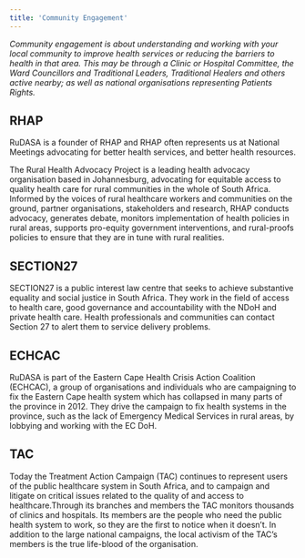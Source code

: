 ```yaml
---
title: 'Community Engagement'
---
```

*Community engagement is about understanding and working with your local community to improve health services or reducing the barriers to health in that area. This may be through a Clinic or Hospital Committee, the Ward Councillors and Traditional Leaders, Traditional Healers and others active nearby; as well as national organisations representing Patients Rights.*

## RHAP
RuDASA is a founder of RHAP and RHAP often represents us at National Meetings advocating for better health services, and better health resources.

The Rural Health Advocacy Project is a leading health advocacy organisation based in Johannesburg, advocating for equitable access to quality health care for rural communities in the whole of South Africa. Informed by the voices of rural healthcare workers and communities on the ground, partner organisations, stakeholders and research, RHAP conducts advocacy, generates debate, monitors implementation of health policies in rural areas, supports pro-equity government interventions, and rural-proofs policies to ensure that they are in tune with rural realities. 

## SECTION27 
SECTION27 is a public interest law centre that seeks to achieve substantive equality and social justice in South Africa. They work in the field of access to health care, good governance and accountability with the NDoH and private health care. Health professionals and communities can contact Section 27 to alert them to service delivery problems.

## ECHCAC
RuDASA is part of the Eastern Cape Health Crisis Action Coalition (ECHCAC), a group of organisations and individuals who are campaigning to fix the Eastern Cape health system which has collapsed in many parts of the province in 2012. They  drive the campaign to fix health systems in the province, such as the lack of Emergency Medical Services in rural areas, by lobbying and working with the EC DoH.

## TAC
Today the Treatment Action Campaign (TAC) continues to represent users of the public healthcare system in South Africa, and to campaign and litigate on critical issues related to the quality of and access to healthcare.Through its branches and members the TAC monitors thousands of clinics and hospitals. Its members are the people who need the public health system to work, so they are the first to notice when it doesn’t. In addition to the large national campaigns, the local activism of the TAC’s members is the true life-blood of the organisation.